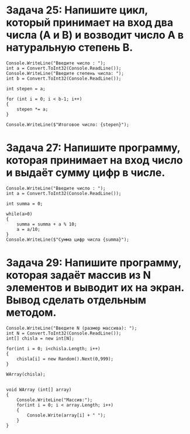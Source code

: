 #   Задача 25: Напишите цикл, который принимает на вход два числа (A и B) и возводит число A в натуральную степень B.

    Console.WriteLine("Введите число : ");
    int a = Convert.ToInt32(Console.ReadLine());
    Console.WriteLine("Введите степень числа: ");
    int b = Convert.ToInt32(Console.ReadLine());

    int stepen = a;

    for (int i = 0; i < b-1; i++)
    {
        stepen *= a;
    }

    Console.WriteLine($"Итоговое число: {stepen}");

#   Задача 27: Напишите программу, которая принимает на вход число и выдаёт сумму цифр в числе.

    Console.WriteLine("Введите число : ");
    int a = Convert.ToInt32(Console.ReadLine());

    int summa = 0;

    while(a>0)
    {
        summa = summa + a % 10;
        a = a/10;
    }
    Console.WriteLine($"Сумма цифр числа {summa}");

#   Задача 29: Напишите программу, которая задаёт массив из N элементов и выводит их на экран. Вывод сделать отдельным методом.

    Console.WriteLine("Введите N (размер массива): ");
    int N = Convert.ToInt32(Console.ReadLine());
    int[] chisla = new int[N];

    for(int i = 0; i<chisla.Length; i++)
    {
        chisla[i] = new Random().Next(0,999);
    }

    WArray(chisla);


    void WArray (int[] array)
    {
        Console.WriteLine("Массив:");
        for(int i = 0; i < array.Length; i++)
        {
            Console.Write(array[i] + " ");
        }
    }